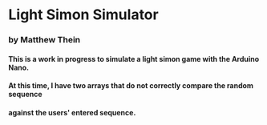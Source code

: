 # Light Simon Simulator
### by Matthew Thein

#### This is a work in progress to simulate a light simon game with the Arduino Nano.
#### At this time, I have two arrays that do not correctly compare the random sequence
#### against the users' entered sequence.

